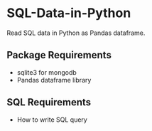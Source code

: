 # SQL-Data-in-Python
Read SQL data in Python as Pandas dataframe. 

## Package Requirements 
- sqlite3 for mongodb 
- Pandas dataframe library 

## SQL Requirements 
- How to write SQL query 

